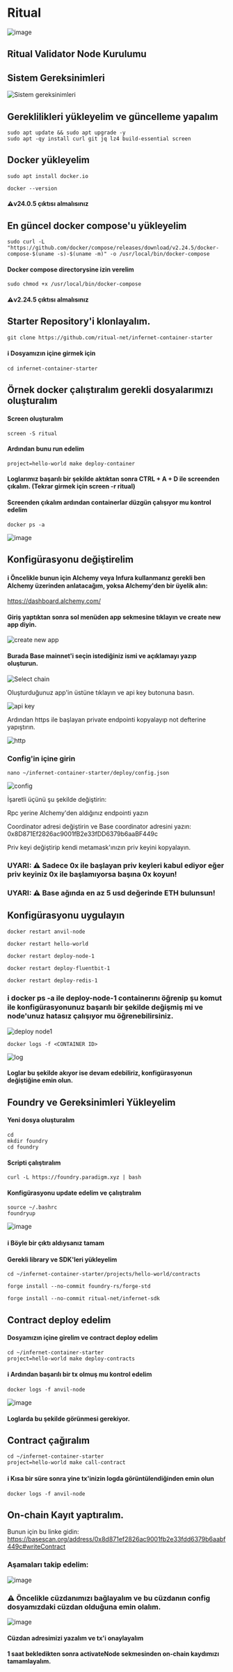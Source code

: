 # Ritual

![image](https://github.com/Alping0/Ritual/assets/105454859/6e7785f5-1acb-4ea5-b6bd-b7441c5add8f)

## Ritual Validator Node Kurulumu

## Sistem Gereksinimleri

![Sistem gereksinimleri](https://github.com/Alping0/Ritual/assets/105454859/12bdff02-a307-428d-b06f-3e0ceac3ec62)

## Gereklilikleri yükleyelim ve güncelleme yapalım

```
sudo apt update && sudo apt upgrade -y
sudo apt -qy install curl git jq lz4 build-essential screen
```
## Docker yükleyelim

```
sudo apt install docker.io
```
```
docker --version
```
#### ⚠️v24.0.5 çıktısı almalısınız

## En güncel docker compose'u yükleyelim

```
sudo curl -L "https://github.com/docker/compose/releases/download/v2.24.5/docker-compose-$(uname -s)-$(uname -m)" -o /usr/local/bin/docker-compose
```
#### Docker compose directorysine izin verelim

```
sudo chmod +x /usr/local/bin/docker-compose
```
#### ⚠️v2.24.5 çıktısı almalısınız

## Starter Repository'i klonlayalım.

```
git clone https://github.com/ritual-net/infernet-container-starter
```
#### ℹ️ Dosyamızın içine girmek için

```
cd infernet-container-starter
```
## Örnek docker çalıştıralım gerekli dosyalarımızı oluşturalım

#### Screen oluşturalım

```
screen -S ritual
```

#### Ardından bunu run edelim

```
project=hello-world make deploy-container
```

#### Loglarımız başarılı bir şekilde aktıktan sonra CTRL + A + D ile screenden çıkalım. (Tekrar girmek için screen -r ritual)

#### Screenden çıkalım ardından containerlar düzgün çalışıyor mu kontrol edelim

```
docker ps -a
```

![image](https://github.com/Alping0/Ritual/assets/105454859/90dd3895-f2e5-4536-8fef-819a3b5c5286)


## Konfigürasyonu değiştirelim

#### ℹ️ Öncelikle bunun için Alchemy veya Infura kullanmanız gerekli ben Alchemy üzerinden anlatacağım, yoksa Alchemy'den bir üyelik alın:

https://dashboard.alchemy.com/

#### Giriş yaptıktan sonra sol menüden app sekmesine tıklayın ve create new app diyin.

![create new app](https://github.com/Alping0/Ritual/assets/105454859/14b38c4d-fecc-455b-878f-e05f6cf6f4aa)

#### Burada Base mainnet'i seçin istediğiniz ismi ve açıklamayı yazıp oluşturun.

![Select chain](https://github.com/Alping0/Ritual/assets/105454859/e2b440d4-443e-4b96-9b6f-fd7f4f6ecf19)

Oluşturduğunuz app'in üstüne tıklayın ve api key butonuna basın.

![api key](https://github.com/Alping0/Ritual/assets/105454859/824432b6-bd51-42cc-9f19-f2ff36f0e2b8)

Ardından https ile başlayan private endpointi kopyalayıp not defterine yapıştırın.

![http](https://github.com/Alping0/Ritual/assets/105454859/6b931931-3392-457a-9d20-ee5fe2c0c36c)

### Config'in içine girin

```
nano ~/infernet-container-starter/deploy/config.json
```
![config](https://github.com/Alping0/Ritual/assets/105454859/43a40606-4fa1-4f10-a08e-b0856b775122)

İşaretli üçünü şu şekilde değiştirin:

Rpc yerine Alchemy'den aldığınız endpointi yazın

Coordinator adresi değiştirin ve Base coordinator adresini yazın: 0x8D871Ef2826ac9001fB2e33fDD6379b6aaBF449c

Priv keyi değiştirip kendi metamask'ınızın priv keyini kopyalayın.

### UYARI: ⚠️ Sadece 0x ile başlayan priv keyleri kabul ediyor eğer priv keyiniz 0x ile başlamıyorsa başına 0x koyun!

### UYARI: ⚠️ Base ağında en az 5 usd değerinde ETH bulunsun!

## Konfigürasyonu uygulayın

```
docker restart anvil-node
```

```
docker restart hello-world
```

```
docker restart deploy-node-1
```

```
docker restart deploy-fluentbit-1
```

```
docker restart deploy-redis-1
```

### ℹ️ docker ps -a ile deploy-node-1 containerını öğrenip şu komut ile konfigürasyonunuz başarılı bir şekilde değişmiş mi ve node'unuz hatasız çalışıyor mu öğrenebilirsiniz.

![deploy node1](https://github.com/Alping0/Ritual/assets/105454859/7d8f7231-28d7-476b-a6ac-82f9ac480d1d)

```
docker logs -f <CONTAINER ID>
```

![log](https://github.com/Alping0/Ritual/assets/105454859/e682e8d1-7d5d-4067-8d84-3c24f81a381f)

#### Loglar bu şekilde akıyor ise devam edebiliriz, konfigürasyonun değiştiğine emin olun.

## Foundry ve Gereksinimleri Yükleyelim

#### Yeni dosya oluşturalım

```
cd
mkdir foundry
cd foundry
```

#### Scripti çalıştıralım

```
curl -L https://foundry.paradigm.xyz | bash
```

#### Konfigürasyonu update edelim ve çalıştıralım

```
source ~/.bashrc
foundryup
```

![image](https://github.com/Alping0/Ritual/assets/105454859/948c67ad-ea0a-4c45-a9c3-9bec14c47633)

#### ℹ️ Böyle bir çıktı aldıysanız tamam

#### Gerekli library ve SDK'leri yükleyelim

```
cd ~/infernet-container-starter/projects/hello-world/contracts
```

```
forge install --no-commit foundry-rs/forge-std
```

```
forge install --no-commit ritual-net/infernet-sdk
```

## Contract deploy edelim

#### Dosyamızın içine girelim ve contract deploy edelim

```
cd ~/infernet-container-starter
project=hello-world make deploy-contracts
```

#### ℹ️ Ardından başarılı bir tx olmuş mu kontrol edelim

```
docker logs -f anvil-node
```

![image](https://github.com/Alping0/Ritual/assets/105454859/8871cbdb-80e5-4e9c-ab17-44f10c54fb2d)

#### Loglarda bu şekilde görünmesi gerekiyor.

## Contract çağıralım

```
cd ~/infernet-container-starter
project=hello-world make call-contract
```

#### ℹ️ Kısa bir süre sonra yine tx'inizin logda görüntülendiğinden emin olun

```
docker logs -f anvil-node
```

## On-chain Kayıt yaptıralım.

Bunun için bu linke gidin:
https://basescan.org/address/0x8d871ef2826ac9001fb2e33fdd6379b6aabf449c#writeContract

### Aşamaları takip edelim:

![image](https://github.com/Alping0/Ritual/assets/105454859/303fd14c-c3bb-435a-af56-f34b86c09500)

### ⚠️ Öncelikle cüzdanımızı bağlayalım ve bu cüzdanın config dosyamızdaki cüzdan olduğuna emin olalım.

![image](https://github.com/Alping0/Ritual/assets/105454859/620a156b-875e-49e6-b4bc-46bf704fd3e3)

#### Cüzdan adresimizi yazalım ve tx'i onaylayalım

#### 1 saat bekledikten sonra activateNode sekmesinden on-chain kaydımızı tamamlayalım.






















































